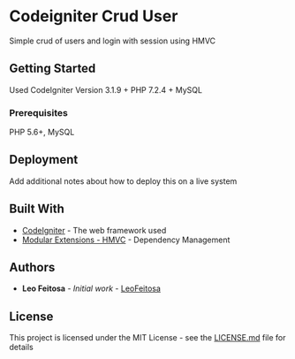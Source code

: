 # Codeigniter Crud User

Simple crud of users and login with session using HMVC

## Getting Started

Used CodeIgniter Version 3.1.9 + PHP 7.2.4 + MySQL

### Prerequisites

PHP 5.6+, MySQL

## Deployment

Add additional notes about how to deploy this on a live system

## Built With

* [CodeIgniter](https://codeigniter.com/) - The web framework used
* [Modular Extensions - HMVC](https://bitbucket.org/wiredesignz/codeigniter-modular-extensions-hmvc) - Dependency Management

## Authors

* **Leo Feitosa** - *Initial work* - [LeoFeitosa](https://github.com/LeoFeitosa)

## License

This project is licensed under the MIT License - see the [LICENSE.md](LICENSE.md) file for details

